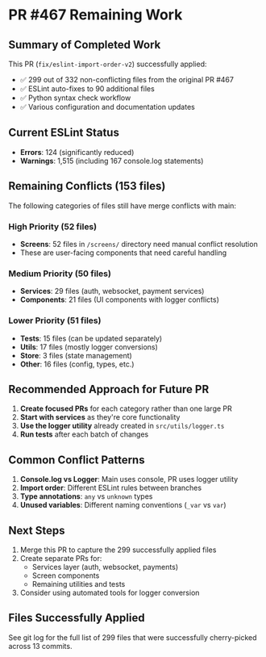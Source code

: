 # PR #467 Remaining Work

## Summary of Completed Work
This PR (`fix/eslint-import-order-v2`) successfully applied:
- ✅ 299 out of 332 non-conflicting files from the original PR #467
- ✅ ESLint auto-fixes to 90 additional files
- ✅ Python syntax check workflow
- ✅ Various configuration and documentation updates

## Current ESLint Status
- **Errors**: 124 (significantly reduced)
- **Warnings**: 1,515 (including 167 console.log statements)

## Remaining Conflicts (153 files)
The following categories of files still have merge conflicts with main:

### High Priority (52 files)
- **Screens**: 52 files in `/screens/` directory need manual conflict resolution
- These are user-facing components that need careful handling

### Medium Priority (50 files)
- **Services**: 29 files (auth, websocket, payment services)
- **Components**: 21 files (UI components with logger conflicts)

### Lower Priority (51 files)
- **Tests**: 15 files (can be updated separately)
- **Utils**: 17 files (mostly logger conversions)
- **Store**: 3 files (state management)
- **Other**: 16 files (config, types, etc.)

## Recommended Approach for Future PR
1. **Create focused PRs** for each category rather than one large PR
2. **Start with services** as they're core functionality
3. **Use the logger utility** already created in `src/utils/logger.ts`
4. **Run tests** after each batch of changes

## Common Conflict Patterns
1. **Console.log vs Logger**: Main uses console, PR uses logger utility
2. **Import order**: Different ESLint rules between branches
3. **Type annotations**: `any` vs `unknown` types
4. **Unused variables**: Different naming conventions (`_var` vs `var`)

## Next Steps
1. Merge this PR to capture the 299 successfully applied files
2. Create separate PRs for:
   - Services layer (auth, websocket, payments)
   - Screen components
   - Remaining utilities and tests
3. Consider using automated tools for logger conversion

## Files Successfully Applied
See git log for the full list of 299 files that were successfully cherry-picked across 13 commits.